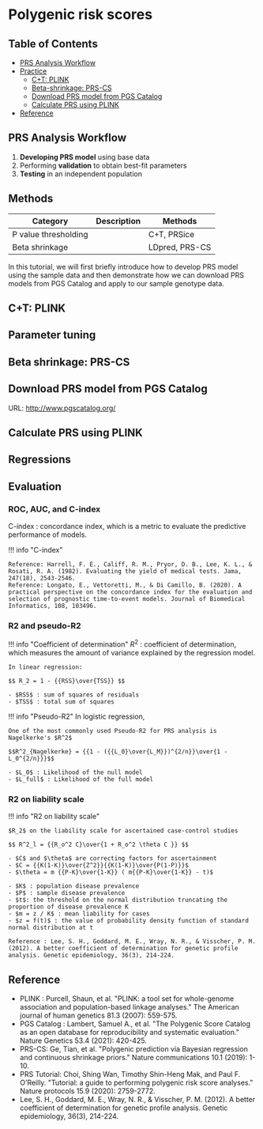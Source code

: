 # Polygenic risk scores

## Table of Contents

- [PRS Analysis Workflow](#prs-analysis-workflow)
- [Practice]()
    - [C+T: PLINK](#ct-plink)
    - [Beta-shrinkage: PRS-CS](#beta-shrinkage-prs-cs)
    - [Download PRS model from PGS Catalog](#download-prs-model-from-pgs-catalog)
    - [Calculate PRS using PLINK](#calculate-prs-using-plink)
- [Reference](#reference)

## PRS Analysis Workflow

1. **Developing PRS model** using base data
2. Performing **validation** to obtain best-fit parameters
3. **Testing** in an independent population

## Methods

|Category|Description| Methods |
|-|-|-|
|P value thresholding| |C+T, PRSice|
|Beta shrinkage| |LDpred, PRS-CS|

In this tutorial, we will first briefly introduce how to develop PRS model using the sample data and then demonstrate how we can download PRS models from PGS Catalog and apply to our sample genotype data. 

## C+T: PLINK


## Parameter tuning

## Beta shrinkage: PRS-CS


## Download PRS model from PGS Catalog

URL: http://www.pgscatalog.org/

## Calculate PRS using PLINK



## Regressions


## Evaluation

### ROC, AUC, and C-index

C-index : concordance index, which is a metric to evaluate the predictive performance of models.

!!! info  "C-index"

    Reference: Harrell, F. E., Califf, R. M., Pryor, D. B., Lee, K. L., & Rosati, R. A. (1982). Evaluating the yield of medical tests. Jama, 247(18), 2543-2546.
    Reference: Longato, E., Vettoretti, M., & Di Camillo, B. (2020). A practical perspective on the concordance index for the evaluation and selection of prognostic time-to-event models. Journal of Biomedical Informatics, 108, 103496.

### R2 and pseudo-R2

!!! info "Coefficient of determination"
    $R^2$ : coefficient of determination, which measures the amount of variance explained by the regression model.
    
    In linear regression:

    $$ R_2 = 1 - {{RSS}\over{TSS}} $$

    - $RSS$ : sum of squares of residuals
    - $TSS$ : total sum of squares

!!! info "Pseudo-R2"
    In logistic regression, 

    One of the most commonly used Pseudo-R2 for PRS analysis is Nagelkerke's $R^2$

    $$R^2_{Nagelkerke} = {{1 - ({{L_0}\over{L_M}})^{2/n}}\over{1 - L_0^{2/n}}}$$

    - $L_0$ : Likelihood of the null model
    - $L_full$ : Likelihood of the full model

### R2 on liability scale

!!! info "R2 on liability scale"

    $R_2$ on the liability scale for ascertained case-control studies
    
    $$ R^2_l = {{R_o^2 C}\over{1 + R_o^2 \theta C }} $$

    - $C$ and $\theta$ are correcting factors for ascertainment
    - $C = {{K(1-K)}\over{Z^2}}{{K(1-K)}\over{P(1-P)}}$ 
    - $\theta = m {{P-K}\over{1-K}} ( m{{P-K}\over{1-K}} - t)$  

    - $K$ : population disease prevalence
    - $P$ : sample disease prevalence
    - $t$: the threshold on the normal distribution truncating the proportion of disease prevalence K
    - $m = z / K$ : mean liability for cases
    - $z = f(t)$ : the value of probability density function of standard normal distribution at t 
    
    Reference : Lee, S. H., Goddard, M. E., Wray, N. R., & Visscher, P. M. (2012). A better coefficient of determination for genetic profile analysis. Genetic epidemiology, 36(3), 214-224.


## Reference

- PLINK : Purcell, Shaun, et al. "PLINK: a tool set for whole-genome association and population-based linkage analyses." The American journal of human genetics 81.3 (2007): 559-575.
- PGS Catalog : Lambert, Samuel A., et al. "The Polygenic Score Catalog as an open database for reproducibility and systematic evaluation." Nature Genetics 53.4 (2021): 420-425.
- PRS-CS: Ge, Tian, et al. "Polygenic prediction via Bayesian regression and continuous shrinkage priors." Nature communications 10.1 (2019): 1-10.
- PRS Tutorial: Choi, Shing Wan, Timothy Shin-Heng Mak, and Paul F. O’Reilly. "Tutorial: a guide to performing polygenic risk score analyses." Nature protocols 15.9 (2020): 2759-2772.
- Lee, S. H., Goddard, M. E., Wray, N. R., & Visscher, P. M. (2012). A better coefficient of determination for genetic profile analysis. Genetic epidemiology, 36(3), 214-224.

